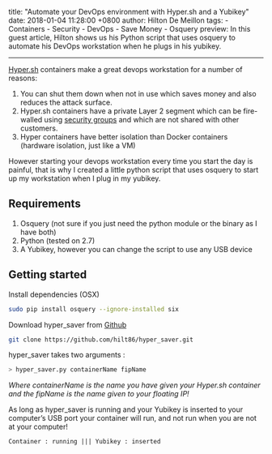 title: "Automate your DevOps environment with Hyper.sh and a Yubikey"
date: 2018-01-04 11:28:00 +0800
author: Hilton De Meillon
tags:
    - Containers
    - Security
    - DevOps
    - Save Money
    - Osquery
preview: In this guest article, Hilton shows us his Python script  that uses osquery to automate his DevOps workstation when he plugs in his yubikey.

---
[Hyper.sh](hyper.sh) containers make a great devops workstation for a number of reasons:

1. You can shut them down when not in use which saves money and also reduces the attack surface.
2. Hyper.sh containers have a private Layer 2 segment which can be fire-walled using [security groups](https://docs.hyper.sh/Feature/network/sg.html) and which are not shared with other customers.
3. Hyper containers have better isolation than Docker containers (hardware isolation, just like a VM)

However starting your devops workstation every time you start the day is painful, that is why I created a little python script that uses osquery to start up my workstation when I plug in my yubikey.

## Requirements
1. Osquery (not sure if you just need the python module or the binary as I have both)
2. Python (tested on 2.7)
3. A Yubikey, however you can change the script to use any USB device

## Getting started
Install dependencies (OSX)
``` bash
sudo pip install osquery --ignore-installed six
```

Download hyper_saver from [Github](https://github.com/hilt86/hyper_saver)
``` bash
git clone https://github.com/hilt86/hyper_saver.git
```

hyper_saver takes two arguments :
``` bash
> hyper_saver.py containerName fipName
```
*Where containerName is the name you have given your Hyper.sh container and the fipName is the name given to your floating IP!*

As long as hyper_saver is running and your Yubikey is inserted to your computer’s USB port your container will run, and not run when you are not at your computer!

```
Container : running ||| Yubikey : inserted
```
